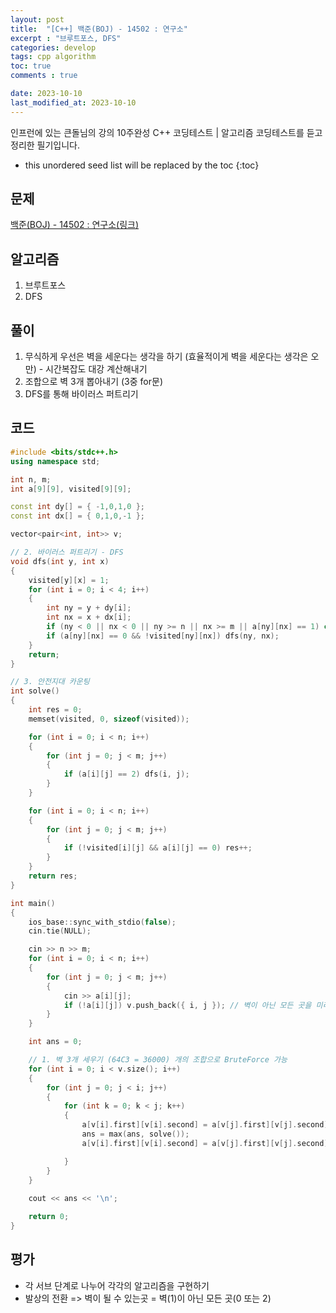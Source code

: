 ```yaml
---
layout: post
title:  "[C++] 백준(BOJ) - 14502 : 연구소"
excerpt : "브루트포스, DFS"
categories: develop
tags: cpp algorithm
toc: true
comments : true

date: 2023-10-10
last_modified_at: 2023-10-10
---
```

> <span style="font-size: 80%">
인프런에 있는 큰돌님의 강의 10주완성 C++ 코딩테스트 | 알고리즘 코딩테스트를 듣고 정리한 필기입니다.</span>

<!--more-->

* this unordered seed list will be replaced by the toc
{:toc}

## 문제 

[백준(BOJ) - 14502 : 연구소(링크)](https://www.acmicpc.net/problem/14502)

## 알고리즘

  1. 브루트포스
  2. DFS

## 풀이

  1. 무식하게 우선은 벽을 세운다는 생각을 하기 (효율적이게 벽을 세운다는 생각은 오만) - 시간복잡도 대강 계산해내기
  2. 조합으로 벽 3개 뽑아내기 (3중 for문)
  3. DFS를 통해 바이러스 퍼트리기

## 코드  

```cpp
#include <bits/stdc++.h>
using namespace std;

int n, m;
int a[9][9], visited[9][9];

const int dy[] = { -1,0,1,0 };
const int dx[] = { 0,1,0,-1 };

vector<pair<int, int>> v;

// 2. 바이러스 퍼트리기 - DFS
void dfs(int y, int x)
{
    visited[y][x] = 1;
    for (int i = 0; i < 4; i++)
    {
        int ny = y + dy[i];
        int nx = x + dx[i];
        if (ny < 0 || nx < 0 || ny >= n || nx >= m || a[ny][nx] == 1) continue;
        if (a[ny][nx] == 0 && !visited[ny][nx]) dfs(ny, nx);
    }
    return;
}

// 3. 안전지대 카운팅
int solve()
{
    int res = 0;
    memset(visited, 0, sizeof(visited));

    for (int i = 0; i < n; i++)
    {
        for (int j = 0; j < m; j++)
        {
            if (a[i][j] == 2) dfs(i, j);
        }
    }

    for (int i = 0; i < n; i++)
    {
        for (int j = 0; j < m; j++)
        {
            if (!visited[i][j] && a[i][j] == 0) res++;
        }
    }
    return res;
}

int main()
{
    ios_base::sync_with_stdio(false);
    cin.tie(NULL);

    cin >> n >> m;
    for (int i = 0; i < n; i++)
    {
        for (int j = 0; j < m; j++)
        {
            cin >> a[i][j];
            if (!a[i][j]) v.push_back({ i, j }); // 벽이 아닌 모든 곳을 미리 생성해놓은 vector에 담기
        }
    }

    int ans = 0;

    // 1. 벽 3개 세우기 (64C3 = 36000) 개의 조합으로 BruteForce 가능
    for (int i = 0; i < v.size(); i++)
    {
        for (int j = 0; j < i; j++)
        {
            for (int k = 0; k < j; k++)
            {
                a[v[i].first][v[i].second] = a[v[j].first][v[j].second] = a[v[k].first][v[k].second] = 1;
                ans = max(ans, solve());
                a[v[i].first][v[i].second] = a[v[j].first][v[j].second] = a[v[k].first][v[k].second] = 0;

            }
        }
    }
    
    cout << ans << '\n';

    return 0;
}
```

## 평가  
* 각 서브 단계로 나누어 각각의 알고리즘을 구현하기
* 발상의 전환 => 벽이 될 수 있는곳 = 벽(1)이 아닌 모든 곳(0 또는 2)